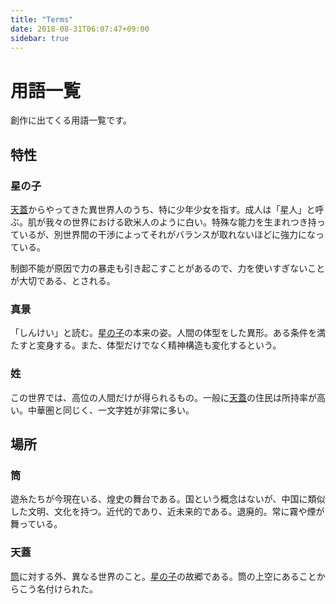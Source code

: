 ```yaml
---
title: "Terms"
date: 2018-08-31T06:07:47+09:00
sidebar: true
---
```


# 用語一覧 #
創作に出てくる用語一覧です。
<!--more-->

## 特性 ##

### 星の子 ###
[天蓋](#天蓋)からやってきた異世界人のうち、特に少年少女を指す。成人は「星人」と呼ぶ。肌が我々の世界における欧米人のように白い。特殊な能力を生まれつき持っているが、別世界間の干渉によってそれがバランスが取れないほどに強力になっている。

制御不能が原因で力の暴走も引き起こすことがあるので、力を使いすぎないことが大切である、とされる。

### 真景 ###
「しんけい」と読む。[星の子](#星の子)の本来の姿。人間の体型をした異形。ある条件を満たすと変身する。また、体型だけでなく精神構造も変化するという。

### 姓 ###
この世界では、高位の人間だけが得られるもの。一般に[天蓋](#天蓋)の住民は所持率が高い。中華圏と同じく、一文字姓が非常に多い。

## 場所 ##

### 筒 ###

遊糸たちが今現在いる、煌史の舞台である。国という概念はないが、中国に類似した文明、文化を持つ。近代的であり、近未来的である。退廃的。常に霧や煙が舞っている。

### 天蓋 ###

[筒](#筒)に対する外、異なる世界のこと。[星の子](#星の子)の故郷である。筒の上空にあることからこう名付けられた。
